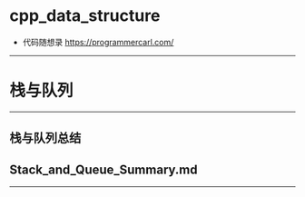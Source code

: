 # cpp_data_structure 

* 代码随想录 https://programmercarl.com/

--------------------------------------------------------------------------------

# 栈与队列

--------------------------------------------------------------------------------

##  栈与队列总结

## Stack_and_Queue_Summary.md
--------------------------------------------------------------------------------


























